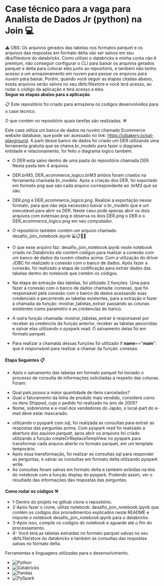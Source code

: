 # Case técnico para a vaga para Analista de Dados Jr (python) na Join 💻

⚠️ OBS: Os arquivos gerados das tabelas nos formatos parquet e os arquivos das respostas em formato delta vão ser salvos em seu 
dbs/filestore do databricks. Como utilizei o databricks e minha conta não é premium, não conseguir configurar o CLI para baixar os arquivos gerados parquet e delta
para colocar eles junto ao repositório, e também não tenho acesso a um armazenamento em nuvem para passar os arquivos para nuvem para baixar. 
Porém, quando você seguir as etapas citadas abaixo, esses arquivos serão salvos no seu dbfs:filestore e você terá acesso, ao rodar o código da aplicação e terá acesso a eles.<br>
**Segue as etapas abaixo para a aplicação**. 

📋 Este repositório foi criado para armazena os codigos desenvolvidos para o case técnico. 

O que contém no repositório quais tarefas são realizadas. ⚒️

Este case utiliza um banco de dados na nuvém chamado Ecommerce website database, que pode ser acessado no link: https://uibakery.io/sql-playground. 
A parti desse banco de dados foi criado um DER utilizando uma ferramenta gratuita que se chama br_modelo para fazer o diagrama entidade e relacionamento, foi feito o diagrama logico também.  

* O DER esta salvo dentro de uma pasta do repositório  chamada DER. Nesta pasta tem 4 arquivos. 

* DER.brM3, DER_ecommerce_logico.brM3  ambos foram criados na ferramenta chamada br_modelo. Após a criação dos DER, foi exportado em formato png que são cada arquivo correspondente ao .brM3 que se são:
* DER.png e DER_ecommerce_logico.png. Realizei a exportação nesse formato, para que não seja necessáro baixar o br_modelo que é um executável para abrir os DER. Neste caso pode apenas abrir os dois arquivos com extensao png e observa os dois DER.png o DER e o DER_ecommerce_logico.png em seu computador. 

* O repositório também  contém um  arquivo chamado desafio_join_notebook.ipynb 💻📋📎📁

* O que esse arquivo faz: desafio_join_notebook.ipynb 
  neste notebook criado no Databricks ele contém códigos  para realizar a conexão com um banco de dados da nuvém citados acima. Com a utilização do driver JDBC foi realizado a conexão com o banco de dados. Após fazer a conexão, foi realizado a etapa de codificação para extrair dados das tabelas dentro do notebook que contém os códigos. 

* Na etapa de extração das tabelas, foi utilizado 2 funções. Uma para fazer a conexão com o banco de dados chamada: conexao, que foi responsável pela conexão com o banco de dados acessando suas credenciais e pecorrendo as tabelas existentes, para a extração e fazer a chamada da função: mostrar_tabelas_extrair passando as colunas existentes como parametro e as credencias do banco.
* A outra função chamada: mostrar_tabelas_extrair é responsavel por receber as credenciis da função anterior, receber as tabelas pecorridas e salvar elas utilizando o pyspark read.  O salvamento delas foi em formato parquet. 
* Para realizar a chamada dessas funções foi utilizado if __name__=="__main__": que é responsável para realizar a chamar da função: conexao.
#### Etapa Seguintes 📋
* Após o salvamento das tabelas em formato parquet foi iniciado o processo de consulta de informações solicitadas a respeito das colunas. Foram:
- Qual país possui a maior quantidade de itens cancelados?
- Qual o faturamento da linha de produto mais vendido, considere como os itens Shipped, cujo o pedido foi realizado no ano de 2005?
- Nome, sobrenome e e-mail dos vendedores do Japão, o local-part do e-mail deve estar mascarado.
* utilizando o pyspark com sql, foi realizada as consultas para extrair as respostas das perguntas acima. Com pyspark read foi realizado a abertura dos aquivos parquet, apos abrir os arquivos foi criado  utilizando a função createOrReplaceTempView no pyspark para transformar cada arquivo aberto no formato parquet, em um template temporário. 
* Após essa transformação, foi realizar as consultas sql para responder as perguntas, e salvar as consultas em formato delta utilizando pyspark write. 
* As consultas foram salvas em formato delta e também exibidas na tela do notebook com a função display do pyspark. Podendo assim, ver o resultado das informações das respostas das perguntas. 
#### Como rodar os códigos ⚒️
* 1-Dentro do projeto no github clone o repositório. 
* 2-Após fazer o clone, utilize notebook: desafio_join_notebook.ipynb que contém os codigos dos procedimentos explicados neste README e importe o  notebook desafio_join_notebook.ipynb para o databricks.  
* 3-Após isso, compile os codigos do notebook e aguarde até o fim do processamento.
* 4- Você terá as tabelas extraidas no formato parquet salvas no seu dbfs:file/store do databricks e também as consultas das respostas salvas no formato delta. 

Ferramentas e linguagens utilizadas para o desenvolvimento.
* ![Python](https://img.shields.io/badge/-Python-yellow?style=for-the-badge&logo=Python)
* ![Databricks](https://img.shields.io/badge/-databricks-blue?style=for-the-badge&logo=databricks)
* ![Pandas](https://img.shields.io/badge/-Pandas-222222?style=for-the-badge&logo=Pandas)
* ![PySpark](https://img.shields.io/badge/-PySpark-green?style=for-the-badge&logo=PySpark)
